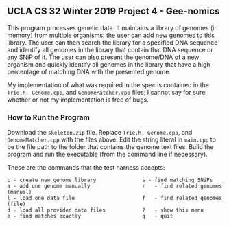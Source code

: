 ## UCLA CS 32 Winter 2019 Project 4 - Gee-nomics

This program processes genetic data. It maintains a library of genomes (in memory) from multiple organisms; the user can add new genomes to this library. The user can then search the library for a specified DNA sequence and identify all genomes in the library that contain that DNA sequence or any SNiP of it. The user can also present the genome/DNA of a new organism and quickly identify all genomes in the library that have a high percentage of matching DNA with the presented genome.

My implementation of what was required in the spec is contained in the `Trie.h, Genome.cpp`, and `GenomeMatcher.cpp` files; I cannot say for sure whether or not my implementation is free of bugs.

### How to Run the Program
Download the `skeleton.zip` file. Replace `Trie.h, Genome.cpp`, and `GenomeMatcher.cpp` with the files above. Edit the string literal in `main.cpp` to be the file path to the folder that contains the genome text files. Build the program and run the executable (from the command line if necessary). 

These are the commands that the test harness accepts:

```
c - create new genome library               s - find matching SNiPs
a - add one genome manually                 r	- find related genomes (manual)
l - load one data file                      f	- find related genomes (file)
d - load all provided data files            ?	- show this menu
e - find matches exactly                    q	- quit
```
